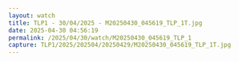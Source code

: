```yaml
---
layout: watch
title: TLP1 - 30/04/2025 - M20250430_045619_TLP_1T.jpg
date: 2025-04-30 04:56:19
permalink: /2025/04/30/watch/M20250430_045619_TLP_1
capture: TLP1/2025/202504/20250429/M20250430_045619_TLP_1T.jpg
---
```

